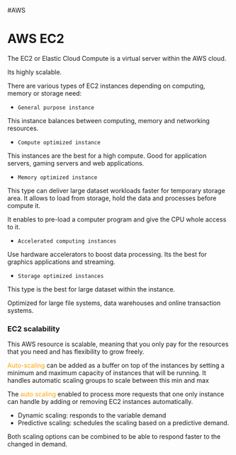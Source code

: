 #AWS 

# AWS EC2

The EC2 or Elastic Cloud Compute is a virtual server within the AWS cloud. 

Its highly scalable.  

There are various types of EC2 instances depending on computing, memory or storage need:

* `General purpose instance`

This instance balances between computing, memory and networking resources. 


* `Compute optimized instance`

This instances are the best for a high compute. 
Good for application servers, gaming servers and web applications. 

* `Memory optimized instance`

This type can deliver large dataset workloads faster for temporary storage area. 
It allows to load from storage, hold the data and processes before compute it. 

It enables to pre-load a computer program and give the CPU whole access to it.

* `Accelerated computing instances`

Use hardware accelerators to boost data processing. 
Its the best for graphics applications and streaming. 

* `Storage optimized instances`

This type is the best for large dataset within the instance. 

Optimized for large file systems, data warehouses and online transaction systems. 


### EC2 scalability

This AWS resource is scalable, meaning that you only pay for the resources that you need and has flexibility to grow freely.

<span style="color:orange;">Auto-scaling</span> can be added as a buffer on top of the instances by setting a minimum and maximum capacity of instances that will be running. 
It handles automatic scaling groups to scale between this min and max

The <span style="color:orange;">auto scaling</span> enabled to process more requests that one only instance can handle by adding or removing EC2 instances automatically. 

- Dynamic scaling: responds to the variable demand
- Predictive scaling: schedules the scaling based on a predictive demand. 

Both scaling options can be combined to be able to respond faster to the changed in demand. 

